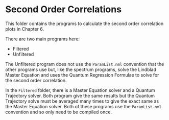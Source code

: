 # Second Order Correlations

This folder contains the programs to calculate the second order correlation plots in Chapter 6.

There are two main programs here:

  - Filtered
  - Unfiltered

The Unfiltered program does not use the `ParamList.nml` convention that the other programs use but, like the spectrum programs, solve the Lindblad Master Equation and uses the Quantum Regression Formulae to solve for the second order correlation.

In the `Filtered` folder, there is a Master Equation solver and a Quantum Trajectory solver. Both program give the same results but the Quantum Trajectory solve must be averaged many times to give the exact same as the Master Equation solver. Both of these programs use the `ParamList.nml` convention and so only need to be compiled once. 

